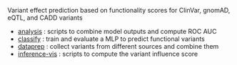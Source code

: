 Variant effect prediction based on functionality scores for ClinVar, gnomAD, eQTL, and CADD variants

* [analysis](analysis/) : scripts to combine model outputs and compute ROC AUC
* [classify](classify/) : train and evaluate a MLP to predict functional variants
* [dataprep](dataprep/) : collect variants from different sources and combine them
* [inference-vis](inference-vis/) : scripts to compute the variant influence score